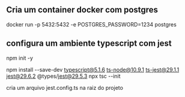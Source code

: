 ## Cria um container docker com postgres
docker run -p 5432:5432 -e POSTGRES_PASSWORD=1234 postgres

## configura um ambiente typescript com jest

npm init -y

npm install --save-dev typescript@5.1.6 ts-node@10.9.1 ts-jest@29.1.1 jest@29.6.2 @types/jest@29.5.3
npx tsc --init

cria um arquivo jest.config.ts na raiz do projeto

